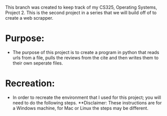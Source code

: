 This branch was created to keep track of my CS325, Operating Systems, Project 2. This is the second project in a series that we will build off of to create a web scrapper.

# Purpose:

   - The purpose of this project is to create a program in python that reads urls from a file, pulls the reviews from the cite and then writes them to their own seperate files.

# Recreation:

   - In order to recreate the environment that I used for this project; you will need to do the following steps. **Disclaimer: These instructions are for a Windows machine, for Mac or Linux the steps may be different.

  

